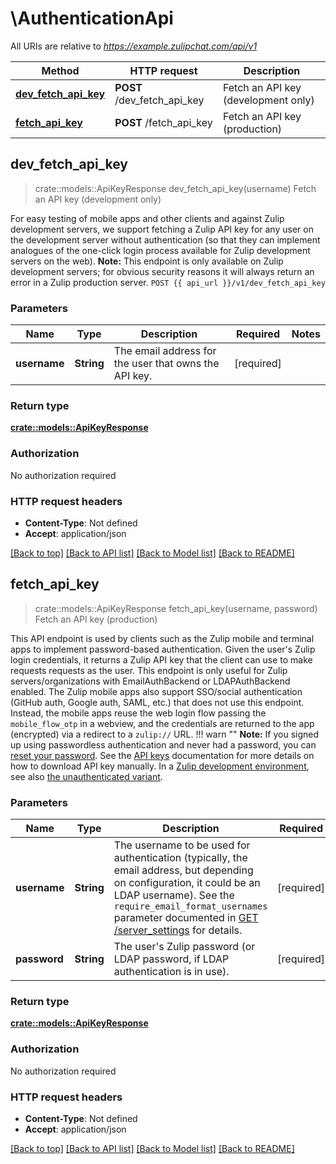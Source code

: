 # \AuthenticationApi

All URIs are relative to *https://example.zulipchat.com/api/v1*

Method | HTTP request | Description
------------- | ------------- | -------------
[**dev_fetch_api_key**](AuthenticationApi.md#dev_fetch_api_key) | **POST** /dev_fetch_api_key | Fetch an API key (development only)
[**fetch_api_key**](AuthenticationApi.md#fetch_api_key) | **POST** /fetch_api_key | Fetch an API key (production)



## dev_fetch_api_key

> crate::models::ApiKeyResponse dev_fetch_api_key(username)
Fetch an API key (development only)

For easy testing of mobile apps and other clients and against Zulip development servers, we support fetching a Zulip API key for any user on the development server without authentication (so that they can implement analogues of the one-click login process available for Zulip development servers on the web).  **Note:** This endpoint is only available on Zulip development servers; for obvious security reasons it will always return an error in a Zulip production server.  `POST {{ api_url }}/v1/dev_fetch_api_key` 

### Parameters


Name | Type | Description  | Required | Notes
------------- | ------------- | ------------- | ------------- | -------------
**username** | **String** | The email address for the user that owns the API key.  | [required] |

### Return type

[**crate::models::ApiKeyResponse**](ApiKeyResponse.md)

### Authorization

No authorization required

### HTTP request headers

- **Content-Type**: Not defined
- **Accept**: application/json

[[Back to top]](#) [[Back to API list]](../README.md#documentation-for-api-endpoints) [[Back to Model list]](../README.md#documentation-for-models) [[Back to README]](../README.md)


## fetch_api_key

> crate::models::ApiKeyResponse fetch_api_key(username, password)
Fetch an API key (production)

This API endpoint is used by clients such as the Zulip mobile and terminal apps to implement password-based authentication.  Given the user's Zulip login credentials, it returns a Zulip API key that the client can use to make requests requests as the user.  This endpoint is only useful for Zulip servers/organizations with EmailAuthBackend or LDAPAuthBackend enabled.  The Zulip mobile apps also support SSO/social authentication (GitHub auth, Google auth, SAML, etc.) that does not use this endpoint.  Instead, the mobile apps reuse the web login flow passing the `mobile_flow_otp` in a webview, and the credentials are returned to the app (encrypted) via a redirect to a `zulip://` URL.  !!! warn \"\"     **Note:** If you signed up using passwordless authentication and     never had a password, you can [reset your password](/help/change-your-password).      See the [API keys](/api/api-keys) documentation for     more details on how to download API key manually.  In a [Zulip development environment](https://zulip.readthedocs.io/en/latest/development/overview.html), see also [the unauthenticated variant](/api/dev-fetch-api-key). 

### Parameters


Name | Type | Description  | Required | Notes
------------- | ------------- | ------------- | ------------- | -------------
**username** | **String** | The username to be used for authentication (typically, the email address, but depending on configuration, it could be an LDAP username).  See the `require_email_format_usernames` parameter documented in [GET /server_settings](/api/get-server-settings) for details.  | [required] |
**password** | **String** | The user's Zulip password (or LDAP password, if LDAP authentication is in use).  | [required] |

### Return type

[**crate::models::ApiKeyResponse**](ApiKeyResponse.md)

### Authorization

No authorization required

### HTTP request headers

- **Content-Type**: Not defined
- **Accept**: application/json

[[Back to top]](#) [[Back to API list]](../README.md#documentation-for-api-endpoints) [[Back to Model list]](../README.md#documentation-for-models) [[Back to README]](../README.md)

